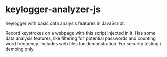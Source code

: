 # keylogger-analyzer-js
Keylogger with basic data analysis features in JavaScript. 

Record keystrokes on a webpage with this script injected in it. Has some data analysis features, like filtering for potential passwords and counting word frequency. Includes web files for demonstration. For security testing / demoing only.
